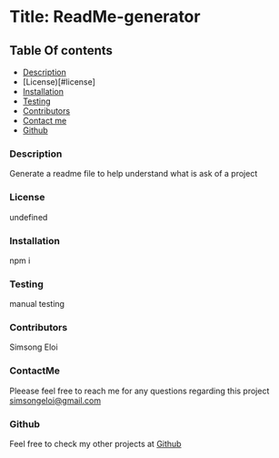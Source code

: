 
# Title: ReadMe-generator

## Table Of contents
- [Description](#description)
- [License)[#license]
- [Installation](#installation)
- [Testing](#testing)
- [Contributors](#contributors)
- [Contact me](#contact-me)
- [Github](#github)




### Description
Generate a readme file to help understand what is ask of a project


### License
undefined


### Installation
npm i



### Testing
manual testing



### Contributors
Simsong Eloi



### ContactMe
Pleease feel free to reach me for any questions regarding this project
simsongeloi@gmail.com



### Github
Feel free to check my other projects at
[Github](https://github.com/simsongE)



